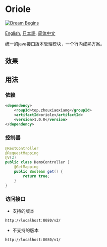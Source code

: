 # Oriole

[![Dream Begins](https://github.com/zhouxiaoxiang/version/actions/workflows/maven.yml/badge.svg?branch=main)](https://github.com/zhouxiaoxiang/version/actions/workflows/maven.yml)

[English](README.md), [日本語](README.ja.md), [简体中文](README.zh-cn.md)

统一的java接口版本管理模块，一个行内成熟方案。

## 效果

<script id="asciicast-420152" src="https://asciinema.org/a/420152.js" async></script>

## 用法

### 依赖

```xml
<dependency>
    <roupId>top.zhouxiaoxiang</groupId>
    <artifactId>oriole</artifactId>
    <version>1.0.0</version>
</dependency>
```

### 控制器

```java
@RestController
@RequestMapping
@V(2)
public class DemoController {
    @GetMapping
    public Boolean get() {
        return true;
    }
}
```

### 访问接口
  
- 支持的版本

`http://localhost:8080/v2/`

- 不支持的版本
  
`http://localhost:8080/v1/`
